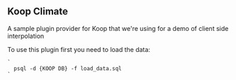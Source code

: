 ## Koop Climate 

A sample plugin provider for Koop that we're using for a demo of client side interpolation

To use this plugin first you need to load the data: 

    `
      psql -d {KOOP DB} -f load_data.sql
    ` 
